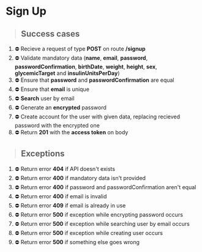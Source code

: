 # Sign Up

> ## Success cases

1. ⛔️ Recieve a request of type **POST** on route **/signup**
2. ⛔️ Validate mandatory data (**name**, **email**, **password**, **passwordConfirmation**, **birthDate**, **weight**, **height**, **sex**, **glycemicTarget** and **insulinUnitsPerDay**)
3. ⛔️ Ensure that **password** and **passwordConfirmation** are equal
4. ⛔️ Ensure that **email** is unique
5. ⛔️ **Search** user by email
6. ⛔️ Generate an **encrypted** password
7. ⛔️ Create account for the user with given data, replacing recieved password with the encrypted one
7. ⛔️ Return **201** with the  **access token** on body

> ## Exceptions

1. ⛔️ Return error **404** if API doesn't exists
2. ⛔️ Return error **400** if mandatory data isn't provided
2. ⛔️ Return error **400** if password and passwordConfirmation aren't equal
3. ⛔️ Return error **400** if email is invalid
3. ⛔️ Return error **409** if email is already in use
5. ⛔️ Return error **500** if exception while encrypting password occurs
5. ⛔️ Return error **500** if exception while searching user by email occurs
5. ⛔️ Return error **500** if exception while creating user occurs
6. ⛔️ Return error **500** if something else goes wrong